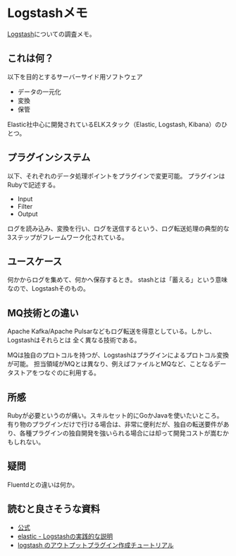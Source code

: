 # Logstashメモ

[Logstash](https://www.elastic.co/products/logstash)についての調査メモ。

## これは何？

以下を目的とするサーバーサイド用ソフトウェア

- データの一元化
- 変換
- 保管

Elastic社中心に開発されているELKスタック（Elastic, Logstash, Kibana）のひとつ。

## プラグインシステム

以下、それぞれのデータ処理ポイントをプラグインで変更可能。
プラグインはRubyで記述する。

- Input
- Filter
- Output

ログを読み込み、変換を行い、ログを送信するという、ログ転送処理の典型的な3ステップがフレームワーク化されている。

## ユースケース

何かからログを集めて、何かへ保存するとき。
stashとは「蓄える」という意味なので、Logstashそのもの。

## MQ技術との違い

Apache Kafka/Apache Pulsarなどもログ転送を得意としている。しかし、Logstashはそれらとは
全く異なる技術である。

MQは独自のプロトコルを持つが、Logstashはプラグインによるプロトコル変換が可能。
担当領域がMQとは異なり、例えばファイルとMQなど、ことなるデータストアをつなぐのに利用する。

## 所感

Rubyが必要というのが痛い。スキルセット的にGoかJavaを使いたいところ。
有り物のプラグインだけで行ける場合は、非常に便利だが、独自の転送要件があり、各種プラグインの独自開発を強いられる場合には却って開発コストが嵩むかもしれない。

## 疑問

Fluentdとの違いは何か。

## 読むと良さそうな資料

- [公式](https://www.elastic.co/products/logstash)
- [elastic - Logstashの実践的な説明](https://www.elastic.co/jp/blog/a-practical-introduction-to-logstash)
- [logstash のアウトプットプラグイン作成チュートリアル](https://inokara.hateblo.jp/entry/2016/10/23/091906)
